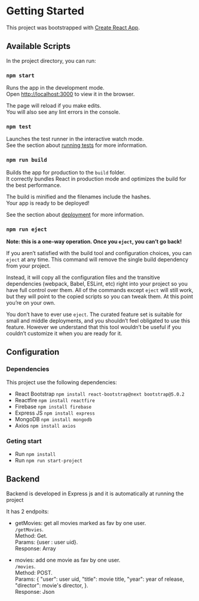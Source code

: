 # Getting Started 

This project was bootstrapped with [Create React App](https://github.com/facebook/create-react-app).

## Available Scripts

In the project directory, you can run:

### `npm start`

Runs the app in the development mode.\
Open [http://localhost:3000](http://localhost:3000) to view it in the browser.

The page will reload if you make edits.\
You will also see any lint errors in the console.

### `npm test`

Launches the test runner in the interactive watch mode.\
See the section about [running tests](https://facebook.github.io/create-react-app/docs/running-tests) for more information.

### `npm run build`

Builds the app for production to the `build` folder.\
It correctly bundles React in production mode and optimizes the build for the best performance.

The build is minified and the filenames include the hashes.\
Your app is ready to be deployed!

See the section about [deployment](https://facebook.github.io/create-react-app/docs/deployment) for more information.

### `npm run eject`

**Note: this is a one-way operation. Once you `eject`, you can’t go back!**

If you aren’t satisfied with the build tool and configuration choices, you can `eject` at any time. This command will remove the single build dependency from your project.

Instead, it will copy all the configuration files and the transitive dependencies (webpack, Babel, ESLint, etc) right into your project so you have full control over them. All of the commands except `eject` will still work, but they will point to the copied scripts so you can tweak them. At this point you’re on your own.

You don’t have to ever use `eject`. The curated feature set is suitable for small and middle deployments, and you shouldn’t feel obligated to use this feature. However we understand that this tool wouldn’t be useful if you couldn’t customize it when you are ready for it.

## Configuration

### Dependencies 

This project use the following dependencies:
- React Bootstrap ```npm install react-bootstrap@next bootstrap@5.0.2```
- Reactfire ```npm install reactfire```
- Firebase ```npm install firebase```
- Express JS ```npm install express```
- MongoDB ```npm install mongodb```
- Axios ```npm install axios```

### Geting start 

- Run ```npm install```
- Run ```npm run start-project```


## Backend 
Backend is developed in Express js and it is automatically at running the project

It has 2 endpoits:
- getMovies: get all movies marked as fav by one user.\
```/getMovies```.\
Method: Get.\
Params: {user : user uid}.\
Response: Array

 - movies: add one movie as fav by one user.\
 ```/movies```.\
 Method: POST.\
 Params: 
 {
    "user": user uid,
    "title": movie title,
    "year": year of release,
    "director": movie's director,
}.\
 Response: Json

